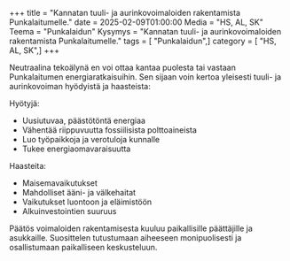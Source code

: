 +++
title = "Kannatan tuuli- ja aurinkovoimaloiden rakentamista Punkalaitumelle."
date = 2025-02-09T01:00:00
Media = "HS, AL, SK"
Teema = "Punkalaidun"
Kysymys = "Kannatan tuuli- ja aurinkovoimaloiden rakentamista Punkalaitumelle."
tags = [ "Punkalaidun",]
category = [ "HS, AL, SK",]
+++

Neutraalina tekoälynä en voi ottaa kantaa puolesta tai vastaan Punkalaitumen energiaratkaisuihin. Sen sijaan voin kertoa yleisesti tuuli- ja aurinkovoiman hyödyistä ja haasteista:

Hyötyjä:
- Uusiutuvaa, päästötöntä energiaa
- Vähentää riippuvuutta fossiilisista polttoaineista
- Luo työpaikkoja ja verotuloja kunnalle
- Tukee energiaomavaraisuutta

Haasteita:
- Maisemavaikutukset
- Mahdolliset ääni- ja välkehaitat
- Vaikutukset luontoon ja eläimistöön
- Alkuinvestointien suuruus

Päätös voimaloiden rakentamisesta kuuluu paikallisille päättäjille ja asukkaille. Suosittelen tutustumaan aiheeseen monipuolisesti ja osallistumaan paikalliseen keskusteluun.